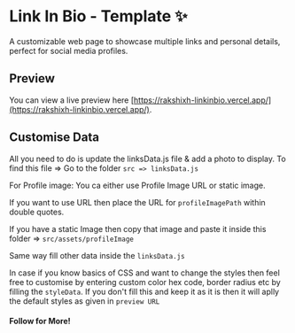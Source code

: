 # Link In Bio - Template ✨

A customizable web page to showcase multiple links and personal details, perfect for social media profiles.

## Preview

You can view a live preview here [https://rakshixh-linkinbio.vercel.app/](https://rakshixh-linkinbio.vercel.app/).

## Customise Data

All you need to do is update the linksData.js file & add a photo to display.
To find this file => Go to the folder `src => linksData.js`

For Profile image: You ca either use Profile Image URL or static image.

If you want to use URL then place the URL for `profileImagePath` within double quotes.

If you have a static Image then copy that image and paste it inside this folder => `src/assets/profileImage`

Same way fill other data inside the `linksData.js`

In case if you know basics of CSS and want to change the styles then feel free to customise by entering custom color hex code, border radius etc by filling the `styleData`. If you don't fill this and keep it as it is then it will aplly the default styles as given in `preview URL`

#### Follow for More!
